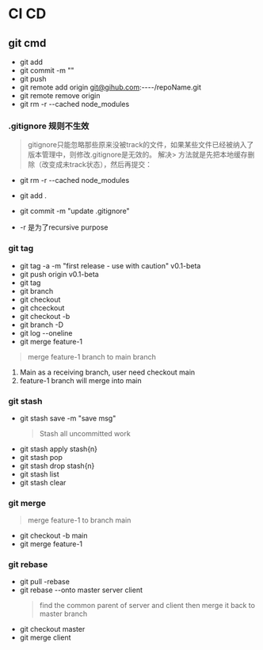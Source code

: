 # CI CD 
## git cmd
- git add
- git commit -m ""
- git push
- git remote add origin git@gihub.com:----/repoName.git
- git remote remove origin
- git rm -r --cached node_modules
### .gitignore 规则不生效

> gitignore只能忽略那些原来没被track的文件，如果某些文件已经被纳入了版本管理中，则修改.gitignore是无效的。 解决> 方法就是先把本地缓存删除（改变成未track状态），然后再提交：

- git rm -r --cached node_modules

- git add .

- git commit -m "update .gitignore"

- -r 是为了recursive purpose
### git tag

- git tag -a -m "first release - use with caution" v0.1-beta
- git push origin v0.1-beta
- git tag    
- git branch <branchName>
- git checkout <branchName>
- git chceckout <commitID>
- git checkout -b <branchName>
- git branch -D <branchName>
- git log --oneline
- git merge feature-1
> merge feature-1 branch to main branch
1. Main as a receiving branch, user need checkout main
2. feature-1 branch will merge into main
   
### git stash

- git stash save -m "save msg"
  > Stash all uncommitted work 
- git stash apply stash{n}
- git stash pop
- git stash drop stash{n}
- git stash list
- git stash clear

### git merge
> merge feature-1 to branch main
- git checkout -b main
- git merge feature-1

### git rebase
- git pull -rebase
- git rebase --onto master server client
    > find the common parent of server and client then merge it back to master branch
- git checkout master
- git merge client
